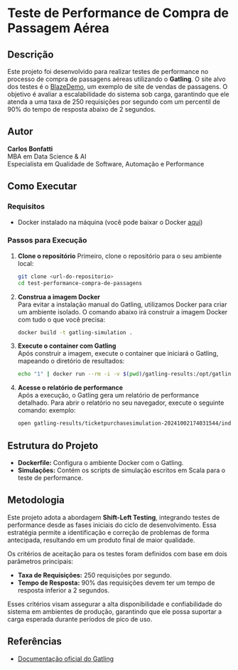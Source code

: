 # Teste de Performance de Compra de Passagem Aérea

## Descrição
Este projeto foi desenvolvido para realizar testes de performance no processo de compra de passagens aéreas utilizando o **Gatling**. O site alvo dos testes é o [BlazeDemo](https://www.blazedemo.com), um exemplo de site de vendas de passagens. O objetivo é avaliar a escalabilidade do sistema sob carga, garantindo que ele atenda a uma taxa de 250 requisições por segundo com um percentil de 90% do tempo de resposta abaixo de 2 segundos.

## Autor
**Carlos Bonfatti**  
MBA em Data Science & AI  
Especialista em Qualidade de Software, Automação e Performance

## Como Executar

### Requisitos
- Docker instalado na máquina (você pode baixar o Docker [aqui](https://www.docker.com/get-started))

### Passos para Execução

1. **Clone o repositório**
   Primeiro, clone o repositório para o seu ambiente local:
   ```bash
   git clone <url-do-repositorio>
   cd test-performance-compra-de-passagens
2. **Construa a imagem Docker**  
   Para evitar a instalação manual do Gatling, utilizamos Docker para criar um ambiente isolado. O comando abaixo irá construir a imagem Docker com tudo o que você precisa:

   ```bash
   docker build -t gatling-simulation .

3. **Execute o container com Gatling**  
   Após construir a imagem, execute o container que iniciará o Gatling, mapeando o diretório de resultados:

   ```bash
   echo "1" | docker run --rm -i -v $(pwd)/gatling-results:/opt/gatling/gatling/results gatling-simulation 
   

4. **Acesse o relatório de performance**  
   Após a execução, o Gatling gera um relatório de performance detalhado. Para abrir o relatório no seu navegador, execute o seguinte comando:
   exemplo:

   ```bash
   open gatling-results/ticketpurchasesimulation-20241002174031544/index.html

## Estrutura do Projeto

- **Dockerfile:** Configura o ambiente Docker com o Gatling.
- **Simulações:** Contém os scripts de simulação escritos em Scala para o teste de performance.

## Metodologia

Este projeto adota a abordagem **Shift-Left Testing**, integrando testes de performance desde as fases iniciais do ciclo de desenvolvimento. Essa estratégia permite a identificação e correção de problemas de forma antecipada, resultando em um produto final de maior qualidade.

Os critérios de aceitação para os testes foram definidos com base em dois parâmetros principais:

- **Taxa de Requisições:** 250 requisições por segundo.
- **Tempo de Resposta:** 90% das requisições devem ter um tempo de resposta inferior a 2 segundos.

Esses critérios visam assegurar a alta disponibilidade e confiabilidade do sistema em ambientes de produção, garantindo que ele possa suportar a carga esperada durante períodos de pico de uso.


## Referências
- [Documentação oficial do Gatling](https://gatling.io/docs/current/)